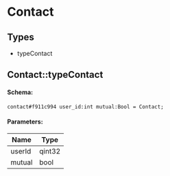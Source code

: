 # Contact

## Types

* typeContact

## Contact::typeContact

#### Schema:

`contact#f911c994 user_id:int mutual:Bool = Contact;`

#### Parameters:

|Name|Type|
|----|----|
|userId|qint32|
|mutual|bool|

